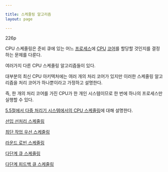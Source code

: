 ```yaml
---

title: 스케줄링 알고리즘
layout: page

---
```



226p

CPU 스케줄링은 준비 큐에 있는 어느 [프로세스](프로세스.html)에 [CPU](CPU.html) [코어](코어.html)를 할당할 것인지를 결정 하는 문제를 다룬다.

여러가지 다른 CPU 스케줄링 알고리즘들이 있다.

대부분의 최신 CPU 아키텍처에는 여러 개의 처리 코어가 있지만 이러한 스케줄링 알고리즘을 처리 코어가 하나뿐이라고 가정하고 설명한다.

즉, 한 개의 처리 코어를 가진 CPU가 한 개인 시스템이므로 한 번에 하나의 프로세스만 실행할 수 있다.

[5.5절에서 다중 처리기 시스템에서의 CPU 스케줄링](다중-처리기-스케줄링.html)에 대해 설명한다.

[선입 선처리 스케줄링](FCFS.html)

[최단 작업 우선 스케줄링](SJF.html)

[라운드 로빈 스케줄링](라운드-로빈.html)

[다단계 큐 스케줄링](다단계-큐-스케줄링.html)

[다단계 피드백 큐 스케줄링](다단계-피드백-큐-스케줄링.html)